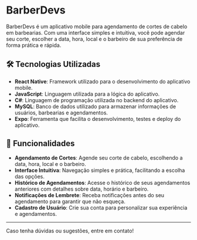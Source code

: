 # BarberDevs

BarberDevs é um aplicativo mobile para agendamento de cortes de cabelo em barbearias. Com uma interface simples e intuitiva, você pode agendar seu corte, escolher a data, hora, local e o barbeiro de sua preferência de forma prática e rápida.

## 🛠 Tecnologias Utilizadas

- **React Native**: Framework utilizado para o desenvolvimento do aplicativo mobile.
- **JavaScript**: Linguagem utilizada para a lógica do aplicativo.
- **C#**: Linguagem de programação utilizada no backend do aplicativo.
- **MySQL**: Banco de dados utilizado para armazenar informações de usuários, barbearias e agendamentos.
- **Expo**: Ferramenta que facilita o desenvolvimento, testes e deploy do aplicativo.

## 📌 Funcionalidades

- **Agendamento de Cortes**: Agende seu corte de cabelo, escolhendo a data, hora, local e o barbeiro.
- **Interface Intuitiva**: Navegação simples e prática, facilitando a escolha das opções.
- **Histórico de Agendamentos**: Acesse o histórico de seus agendamentos anteriores com detalhes sobre data, horário e barbeiro.
- **Notificações de Lembrete**: Receba notificações antes do seu agendamento para garantir que não esqueça.
- **Cadastro de Usuário**: Crie sua conta para personalizar sua experiência e agendamentos.

---

Caso tenha dúvidas ou sugestões, entre em contato!
